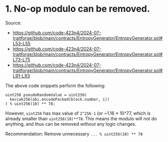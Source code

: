 # 1. No-op modulo can be removed.

Source: 
- https://github.com/code-423n4/2024-07-traitforge/blob/main/contracts/EntropyGenerator/EntropyGenerator.sol#L53-L55
- https://github.com/code-423n4/2024-07-traitforge/blob/main/contracts/EntropyGenerator/EntropyGenerator.sol#L73-L75
- https://github.com/code-423n4/2024-07-traitforge/blob/main/contracts/EntropyGenerator/EntropyGenerator.sol#L91-L93

The above code snippets perform the following:
```solidity
uint256 pseudoRandomValue = uint256(
  keccak256(abi.encodePacked(block.number, i))
) % uint256(10) ** 78;
```
However, `uint256` has max value of `2^256-1` (or ~1.16 * 10^77, which is already smaller than `uint256(10)**78`. This means the modulo will not do anything, and thus can be removed without any logic changes.

Recommendation: Remove unnecessary `... % uint256(10) ** 78`